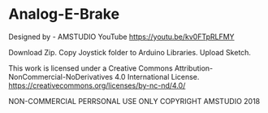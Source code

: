 # Analog-E-Brake
Designed by - AMSTUDIO
YouTube  https://youtu.be/kv0FTpRLFMY

Download Zip.
Copy Joystick folder to Arduino Libraries.
Upload Sketch.

This work is licensed under a Creative Commons Attribution-NonCommercial-NoDerivatives 4.0 International License.
https://creativecommons.org/licenses/by-nc-nd/4.0/

NON-COMMERCIAL PERRSONAL USE ONLY COPYRIGHT AMSTUDIO 2018
